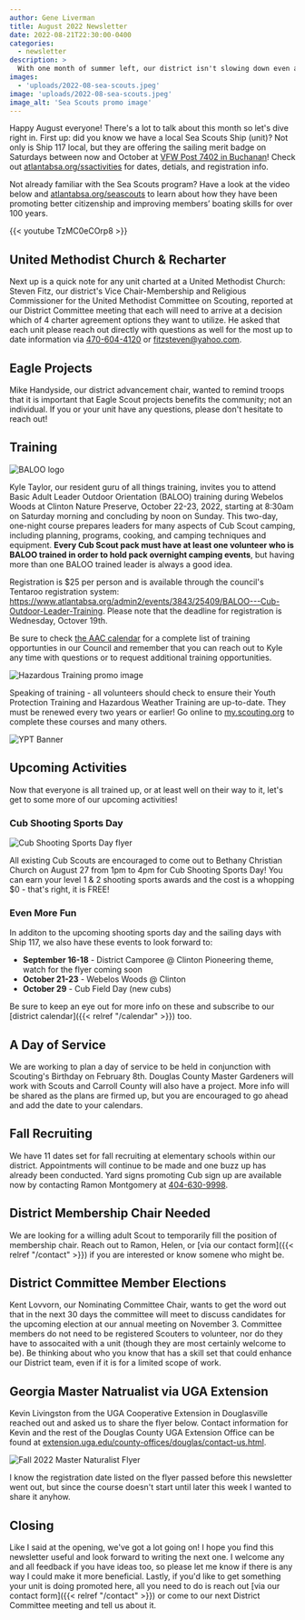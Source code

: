 ```yaml
---
author: Gene Liverman
title: August 2022 Newsletter
date: 2022-08-21T22:30:00-0400
categories:
  - newsletter
description: >
  With one month of summer left, our district isn't slowing down even a little! In fact, you can even set sail with Sea Scout Ship 17 while simultaneously earning a merit badge! Read on for about where things stand between BSA and the UMC, training opportunities including BALOO, activities like Cub Shooting Sports Day, and the Georgia Master Naturalist program.
images:
  - 'uploads/2022-08-sea-scouts.jpeg'
image: 'uploads/2022-08-sea-scouts.jpeg'
image_alt: 'Sea Scouts promo image'
---
```


Happy August everyone! There's a lot to talk about this month so let's dive right in. First up: did you know we have a local Sea Scouts Ship (unit)? Not only is Ship 117 local, but they are offering the sailing merit badge on Saturdays between now and October at [VFW Post 7402 in Buchanan](https://goo.gl/maps/o3MehNNzJQHUTtFn8)! Check out [atlantabsa.org/ssactivities](https://www.atlantabsa.org/ssactivities) for dates, detials, and registration info.

Not already familiar with the Sea Scouts program? Have a look at the video below and [atlantabsa.org/seascouts](https://www.atlantabsa.org/seascouts) to learn about how they have been promoting better citizenship and improving members’ boating skills for over 100 years.

{{< youtube TzMC0eCOrp8 >}}

## United Methodist Church & Recharter

Next up is a quick note for any unit charted at a United Methodist Church: Steven Fitz, our district's Vice Chair-Membership and Religious Commissioner for the United Methodist Committee on Scouting, reported at our District Committee meeting that each will need to arrive at a decision which of 4 charter agreement options they want to utilize. He asked that each unit please reach out directly with questions as well for the most up to date information via [470-604-4120](tel:+14706044120) or [fitzsteven@yahoo.com](mailto:fitzsteven@yahoo.com).

## Eagle Projects

Mike Handyside, our district advancement chair, wanted to remind troops that it is important that Eagle Scout projects benefits the community; not an individual. If you or your unit have any questions, please don't hesitate to reach out!

## Training

![BALOO logo](/uploads/2022-08-baloo.jpeg)

Kyle Taylor, our resident guru of all things training, invites you to attend Basic Adult Leader Outdoor Orientation (BALOO) training during Webelos Woods at Clinton Nature Preserve, October 22-23, 2022, starting at 8:30am on Saturday morning and concluding by noon on Sunday. This two-day, one-night course prepares leaders for many aspects of Cub Scout camping, including planning, programs, cooking, and camping techniques and equipment. **Every Cub Scout pack must have at least one volunteer who is BALOO trained in order to hold pack overnight camping events**, but having more than one BALOO trained leader is always a good idea.

Registration is $25 per person and is available through the council's Tentaroo registration system: https://www.atlantabsa.org/admin2/events/3843/25409/BALOO---Cub-Outdoor-Leader-Training. Please note that the deadline for registration is Wednesday, Octover 19th.

Be sure to check [the AAC calendar](https://www.atlantabsa.org/calendar/558/Training) for a complete list of training opportunties in our Council and remember that you can reach out to Kyle any time with questions or to request additional training opportunities.

![Hazardous Training promo image](/uploads/2022-08-hazardous-weather-training.jpg)

Speaking of training - all volunteers should check to ensure their Youth Protection Training and Hazardous Weather Training are up-to-date. They must be renewed every two years or earlier! Go online to [my.scouting.org](https://my.scouting.org) to complete these courses and many others.

![YPT Banner](/uploads/YPT-Banner.png)

## Upcoming Activities

Now that everyone is all trained up, or at least well on their way to it, let's get to some more of our upcoming activities!

### Cub Shooting Sports Day

![Cub Shooting Sports Day flyer](/uploads/2022-08-cub-shooting-sports-day.png)

All existing Cub Scouts are encouraged to come out to Bethany Christian Church on August 27 from 1pm to 4pm for Cub Shooting Sports Day! You can earn your level 1 & 2 shooting sports awards and the cost is a whopping $0 - that's right, it is FREE!

### Even More Fun

In additon to the upcoming shooting sports day and the sailing days with Ship 117, we also have these events to look forward to:

* **September 16-18** - District Camporee @ Clinton Pioneering theme, watch for the flyer coming soon
* **October 21-23** - Webelos Woods @ Clinton
* **October 29** - Cub Field Day (new cubs)

Be sure to keep an eye out for more info on these and subscribe to our [district calendar]({{< relref "/calendar" >}}) too.

## A Day of Service

We are working to plan a day of service to be held in conjunction with Scouting's Birthday on February 8th. Douglas County Master Gardeners will work with Scouts and Carroll County will also have a project. More info will be shared as the plans are firmed up, but you are encouraged to go ahead and add the date to your calendars.

## Fall Recruiting

We have 11 dates set for fall recruiting at elementary schools within our district. Appointments will continue to be made and one buzz up has already been conducted. Yard signs promoting Cub sign up are available now by contacting Ramon Montgomery at [404-630-9998](tel:+14046309998).

## District Membership Chair Needed

We are looking for a willing adult Scout to temporarily fill the position of membership chair.  Reach out to Ramon, Helen, or [via our contact form]({{< relref "/contact" >}}) if you are interested or know somene who might be.

## District Committee Member Elections

Kent Lovvorn, our Nominating Committee Chair, wants to get the word out that in the next 30 days the committee will meet to discuss candidates for the upcoming election at our annual meeting on November 3. Committee members do not need to be registered Scouters to volunteer, nor do they have to assocaited with a unit (though they are most certainly welcome to be). Be thinking about who you know that has a skill set that could enhance our District team, even if it is for a limited scope of work.

## Georgia Master Natrualist via UGA Extension

Kevin Livingston from the UGA Cooperative Extension in Douglasville reached out and asked us to share the flyer below. Contact information for Kevin and the rest of the Douglas County UGA Extension Office can be found at [extension.uga.edu/county-offices/douglas/contact-us.html](https://extension.uga.edu/county-offices/douglas/contact-us.html).

![Fall 2022 Master Naturalist Flyer](/uploads/2022-08-Fall-Master-Naturalist-Flyer.png)

I know the registration date listed on the flyer passed before this newsletter went out, but since the course doesn't start until later this week I wanted to share it anyhow.

## Closing

Like I said at the opening, we've got a lot going on! I hope you find this newsletter useful and look forward to writing the next one. I welcome any and all feedback if you have ideas too, so please let me know if there is any way I could make it more beneficial. Lastly, if you'd like to get something your unit is doing promoted here, all you need to do is reach out [via our contact form]({{< relref "/contact" >}}) or come to our next District Committee meeting and tell us about it.
